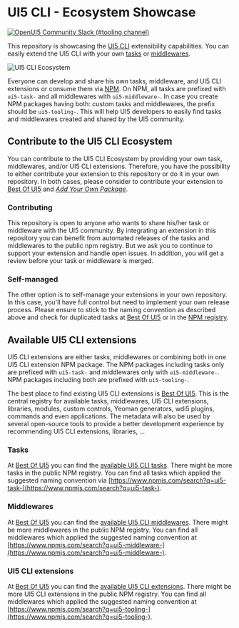 # UI5 CLI - Ecosystem Showcase

[![OpenUI5 Community Slack (#tooling channel)](https://img.shields.io/badge/slack-join-44cc11.svg)](https://ui5-slack-invite.cfapps.eu10.hana.ondemand.com/)

This repository is showcasing the [UI5 CLI](https://ui5.github.io/cli/) extensibility capabilities. You can easily extend the UI5 CLI with your own [tasks](https://ui5.github.io/cli/pages/extensibility/CustomTasks/) or [middlewares](https://ui5.github.io/cli/pages/extensibility/CustomServerMiddleware/).

![UI5 CLI Ecosystem](ui5eco.jpg "UI5 CLI Ecosystem")

Everyone can develop and share his own tasks, middleware, and UI5 CLI extensions or consume them via [NPM](https://www.npmjs.com/). On NPM, all tasks are prefixed with `ui5-task-` and all middlewares with `ui5-middleware-`. In case you create NPM packages having both: custom tasks and middlewares, the prefix should be `ui5-tooling-`. This will help UI5 developers to easily find tasks and middlewares created and shared by the UI5 community.

## Contribute to the UI5 CLI Ecosystem

You can contribute to the UI5 CLI Ecosystem by providing your own task, middlewares, and/or UI5 CLI extensions. Therefore, you have the possibility to either contribute your extension to this repository or do it in your own repository. In both cases, please consider to contribute your extension to [Best Of UI5](https://bestofui5.org/) and *[Add Your Own Package](https://github.com/ui5-community/bestofui5-data/issues/new?assignees=marianfoo&labels=new%20package&template=new_package.md&title=Add%20new%20Package:)*.

### Contributing

This repository is open to anyone who wants to share his/her task or middleware with the UI5 community. By integrating an extension in this repository you can benefit from automated releases of the tasks and middlewares to the public npm registry. But we ask you to continue to support your extension and handle open issues. In addition, you will get a review before your task or middleware is merged.

### Self-managed

The other option is to self-manage your extensions in your own repository. In this case, you'll have full control but need to implement your own release process. Please ensure to stick to the naming convention as described above and check for duplicated tasks at [Best Of UI5](https://bestofui5.org/) or in the [NPM registry](https://www.npmjs.com/).

## Available UI5 CLI extensions

UI5 CLI extensions are either tasks, middlewares or combining both in one UI5 CLI extension NPM package. The NPM packages including tasks only are prefixed with `ui5-task-` and middlewares only with `ui5-middleware-`. NPM packages including both are prefixed with `ui5-tooling-`.

The best place to find existing UI5 CLI extensions is [Best Of UI5](https://bestofui5.org/). This is the central registry for available tasks, middlewares, UI5 CLI extensions, libraries, modules, custom controls, Yeoman generators, wdi5 plugins, commands and even applications. The metadata will also be used by several open-source tools to provide a better development experience by recommending UI5 CLI extensions, libraries, ...

### Tasks

At [Best Of UI5](https://bestofui5.org/) you can find the [available UI5 CLI tasks](https://bestofui5.org/#/packages?tokens=task:type). There might be more tasks in the public NPM registry. You can find all tasks which applied the suggested naming convention via [https://www.npmjs.com/search?q=ui5-task-](https://www.npmjs.com/search?q=ui5-task-).

### Middlewares

At [Best Of UI5](https://bestofui5.org/) you can find the [available UI5 CLI middlewares](https://bestofui5.org/#/packages?tokens=middleware:type). There might be more middlewares in the public NPM registry. You can find all middlewares which applied the suggested naming convention at [https://www.npmjs.com/search?q=ui5-middleware-](https://www.npmjs.com/search?q=ui5-middleware-).

### UI5 CLI extensions

At [Best Of UI5](https://bestofui5.org/) you can find the [available UI5 CLI extensions](https://bestofui5.org/#/packages?tokens=tooling:type). There might be more UI5 CLI extensions in the public NPM registry. You can find all middlewares which applied the suggested naming convention at [https://www.npmjs.com/search?q=ui5-tooling-](https://www.npmjs.com/search?q=ui5-tooling-).
